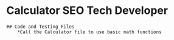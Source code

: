  # **Calculator SEO Tech Developer**	
	## Code and Testing Files
		*Call the Calculator file to use basic math functions
